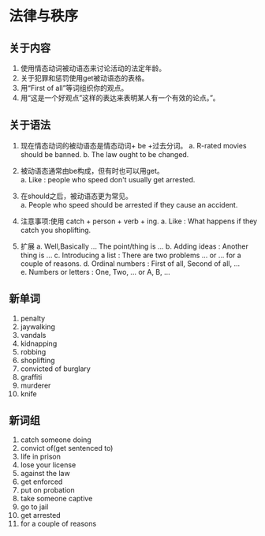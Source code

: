 # 法律与秩序

## 关于内容

1. 使用情态动词被动语态来讨论活动的法定年龄。
2. 关于犯罪和惩罚使用get被动语态的表格。
3. 用“First of all”等词组织你的观点。
4. 用“这是一个好观点”这样的表达来表明某人有一个有效的论点。”。

## 关于语法

1. 现在情态动词的被动语态是情态动词+ be +过去分词。
    a. R-rated movies should be banned.
    b. The law ought to be changed.  

2. 被动语态通常由be构成，但有时也可以用get。  
    a. Like : people who speed don't usually get arrested.

3. 在should之后，被动语态更为常见。  
    a. People who speed should be arrested if they cause an accident.

4. 注意事项:使用 catch + person + verb + ing.
    a. Like : What happens if they catch you shoplifting.

5. 扩展
    a. Well,Basically ... The point/thing is ...
    b. Adding ideas : Another thing is ...
    c. Introducing a list : There are two problems ... or ... for a couple of reasons.
    d. Ordinal numbers : First of all, Second of all, ...  
    e. Numbers or letters : One, Two, ... or A, B, ...

## 新单词

1. penalty
2. jaywalking
3. vandals
4. kidnapping
5. robbing
6. shoplifting
7. convicted of burglary
8. graffiti
9. murderer
10. knife

## 新词组

1. catch someone doing
2. convict of(get sentenced to)
3. life in prison
4. lose your license
5. against the law
6. get enforced
7. put on probation
8. take someone captive
9. go to jail
10. get arrested
11. for a couple of reasons

